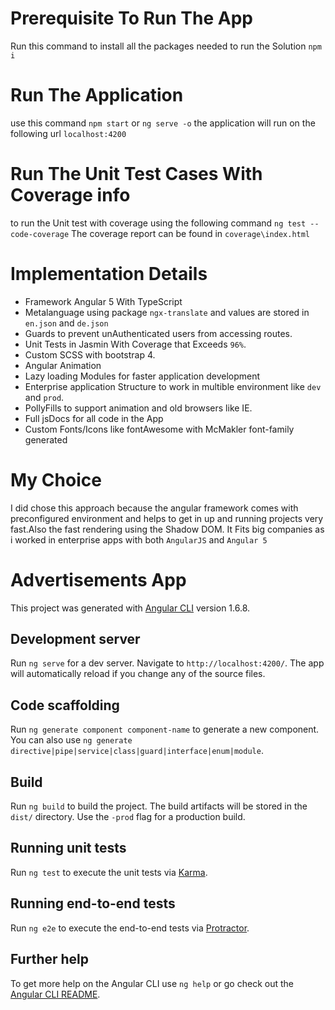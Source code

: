 # Prerequisite To Run The App
Run this command to install all the packages needed to run the Solution `npm i`

# Run The Application 
use this command `npm start` or `ng serve -o`
the application will run on the following url `localhost:4200`

# Run The Unit Test Cases With Coverage info 
to run the Unit test with coverage using the following command
```ng test --code-coverage```
The coverage report can be found in `coverage\index.html`

# Implementation Details
* Framework Angular 5 With TypeScript
* Metalanguage using package `ngx-translate` and values are 
stored in `en.json` and `de.json`
* Guards to prevent unAuthenticated users from accessing routes.
* Unit Tests in Jasmin With Coverage that Exceeds `96%`.
* Custom SCSS with bootstrap 4.
* Angular Animation 
* Lazy loading Modules for faster application development 
* Enterprise application Structure to work in multible environment like `dev` and `prod`.
* PollyFills to support animation and old browsers like IE.
* Full jsDocs for all code in the App
* Custom Fonts/Icons like fontAwesome with McMakler font-family generated
 
# My Choice
I did chose this approach because the angular framework comes with preconfigured environment and helps to get in up and running projects very fast.Also the fast rendering using the Shadow DOM.
It Fits big companies as i worked in enterprise apps with both `AngularJS` and `Angular 5`   

# Advertisements App

This project was generated with [Angular CLI](https://github.com/angular/angular-cli) version 1.6.8.

## Development server

Run `ng serve` for a dev server. Navigate to `http://localhost:4200/`. The app will automatically reload if you change any of the source files.

## Code scaffolding

Run `ng generate component component-name` to generate a new component. You can also use `ng generate directive|pipe|service|class|guard|interface|enum|module`.

## Build

Run `ng build` to build the project. The build artifacts will be stored in the `dist/` directory. Use the `-prod` flag for a production build.

## Running unit tests

Run `ng test` to execute the unit tests via [Karma](https://karma-runner.github.io).

## Running end-to-end tests

Run `ng e2e` to execute the end-to-end tests via [Protractor](http://www.protractortest.org/).

## Further help

To get more help on the Angular CLI use `ng help` or go check out the [Angular CLI README](https://github.com/angular/angular-cli/blob/master/README.md).
